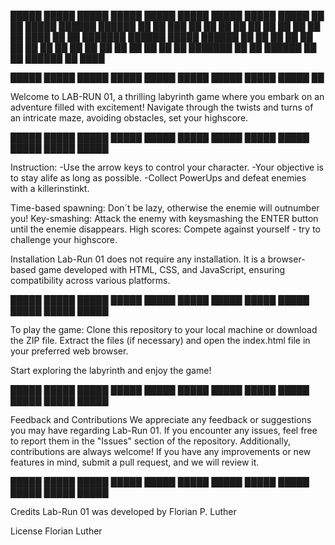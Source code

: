 █████ █████ █████ █████ █████ █████ █████ █████ █████ ██
██       █████  ██████        ██████  ██    ██ ███    ██
██      ██   ██ ██   ██       ██   ██ ██    ██ ████   ██
██      ███████ ██████  █████ ██████  ██    ██ ██ ██  ██
██      ██   ██ ██   ██       ██   ██ ██    ██ ██  ██ ██
███████ ██   ██ ██████        ██   ██  ██████  ██   ████

█████ █████ █████ █████ █████ █████ █████ █████ █████ ██


Welcome to LAB-RUN 01, a thrilling labyrinth game where you embark on an adventure filled with excitement! 
Navigate through the twists and turns of an intricate maze, avoiding obstacles, set your highscore.


█████ █████ █████ █████ █████ █████ █████ █████ █████ █████ █████ █████ 

                                                            
Instruction:
-Use the arrow keys to control your character.
-Your objective is to stay alife as long as possible.
-Collect PowerUps and defeat enemies with a killerinstinkt.


Time-based spawning: Don´t be lazy, otherwise the enemie will outnumber you!
Key-smashing: Attack the enemy with keysmashing the ENTER button until the enemie disappears.
High scores: Compete against yourself - try to challenge your highscore.

Installation
Lab-Run 01 does not require any installation. 
It is a browser-based game developed with HTML, CSS, and JavaScript, ensuring compatibility across various platforms.


█████ █████ █████ █████ █████ █████ █████ █████ █████ █████ █████ █████ 


To play the game:
Clone this repository to your local machine or download the ZIP file.
Extract the files (if necessary) and open the index.html file in your preferred web browser.

Start exploring the labyrinth and enjoy the game!


█████ █████ █████ █████ █████ █████ █████ █████ █████ █████ █████ █████ 


Feedback and Contributions
We appreciate any feedback or suggestions you may have regarding Lab-Run 01. If you encounter any issues, feel free to report them in the "Issues" section of the repository. Additionally, contributions are always welcome! If you have any improvements or new features in mind, submit a pull request, and we will review it.


█████ █████ █████ █████ █████ █████ █████ █████ █████ █████ █████ █████ 


Credits
Lab-Run 01 was developed by Florian P. Luther


License
Florian Luther
